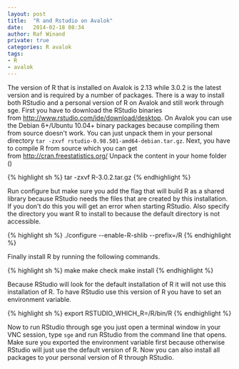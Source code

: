 ```yaml
---
layout: post
title:  "R and Rstudio on Avalok"
date:   2014-02-18 08:34
author: Raf Winand
private: true
categories: R avalok
tags:
- R
- avalok
---
```

The version of R that is installed on Avalok is 2.13 while 3.0.2 is the latest version and is required by a number of packages. There is a way to install both RStudio and a personal version of R on Avalok and still work through sge. First you have to download the RStudio binaries from http://www.rstudio.com/ide/download/desktop. On Avalok you can use the Debian 6+/Ubuntu 10.04+ binary packages because compiling them from source doesn't work. You can just unpack them in your personal directory `tar -zxvf rstudio-0.98.501-amd64-debian.tar.gz`. Next, you have to compile R from source which you can get from http://cran.freestatistics.org/ Unpack the content in your home folder ()

{% highlight sh %}
tar -zxvf R-3.0.2.tar.gz
{% endhighlight %}

Run configure but make sure you add the flag that will build R as a shared library because RStudio needs the files that are created by this installation. If you don't do this you will get an error when starting RStudio. Also specify the directory you want R to install to because the default directory is not accessible.

{% highlight sh %}
./configure --enable-R-shlib --prefix=<yourDir>/R
{% endhighlight %}

Finally install R by running the following commands.

{% highlight sh %}
make
make check
make install
{% endhighlight %}

Because RStudio will look for the default installation of R it will not use this installation of R. To have RStudio use this version of R you have to set an environment variable.

{% highlight sh %}
export RSTUDIO_WHICH_R=<yourDir>/R/bin/R
{% endhighlight %}

Now to run RStudio through sge you just open a terminal window in your VNC session, type `sge` and run RStudio from the command line that opens. Make sure you exported the environment variable first because otherwise RStudio will just use the default version of R. Now you can also install all packages to your personal version of R through RStudio.

